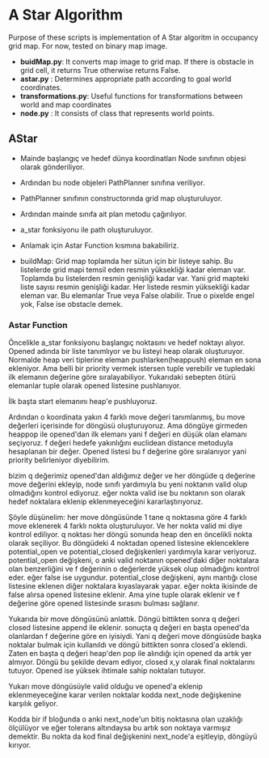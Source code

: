 # A Star Algorithm 

Purpose of these scripts is implementation of A Star algoritm in occupancy grid map.
For now, tested on binary map image. 


* **buidMap.py**:         It converts map image to grid map. If there is obstacle in grid cell, it returns True otherwise returns False.
* **astar.py**  :         Determines appropriate path according to goal world coordinates.
* **transformations.py**: Useful functions for transformations between world and map coordinates
* **node.py**   :         It consists of class that represents world points.



## AStar 

* Mainde başlangıç ve hedef dünya koordinatları Node sınıfının objesi olarak gönderiliyor. 
* Ardından bu node objeleri PathPlanner sınıfına veriliyor. 
* PathPlanner sınıfının constructorında grid map oluşturuluyor.
* Ardından mainde sınıfa ait plan metodu çağırılıyor.
* a_star fonksiyonu ile path oluşturuluyor.
* Anlamak için Astar Function kısmına bakabiliriz.



* buildMap: Grid map toplamda her sütun için bir listeye sahip. Bu listelerde grid mapi temsil eden resmin yüksekliği kadar eleman var. Toplamda bu listelerden resmin genişliği kadar var. Yani grid mapteki liste sayısı resmin genişliği kadar. Her listede resmin yüksekliği kadar eleman var. Bu elemanlar True veya False olabilir. True o pixelde engel yok, False ise obstacle demek.



### Astar Function

Öncelikle a_star fonksiyonu  başlangıç noktasını ve hedef noktayı alıyor. 
Opened adında bir liste tanımlıyor ve bu listeyi heap olarak oluşturuyor.
Normalde heap veri tiplerine eleman pushlarken(heappush) eleman en sona ekleniyor. Ama belli bir priority vermek istersen tuple verebilir ve tupledaki ilk elemanın değerine göre sıralayabiliyor.
Yukarıdaki sebepten ötürü elemanlar tuple olarak opened listesine pushlanıyor.

İlk başta start elemanını heap'e pushluyoruz.

Ardından o koordinata yakın 4 farklı move değeri tanımlanmış, bu move değerleri içerisinde for döngüsü oluşturuyoruz.
Ama döngüye girmeden heappop ile opened'dan ilk elemanı yani f değeri en düşük olan elamanı seçiyoruz. f değeri hedefe yakınlığını euclidean distance metoduyla hesaplanan bir değer.
Opened listesi bu f değerine göre sıralanıyor yani priority belirleniyor diyebilirim.

bizim q değerimiz opened'dan aldığımız değer ve her döngüde q değerine move değerini ekleyip, node sınıfı yardımıyla bu yeni noktanın valid olup olmadığını kontrol ediyoruz.
eğer nokta valid ise bu noktanın son olarak hedef noktalara eklenip eklenmeyeceğini kararlaştırıyoruz.

Şöyle düşünelim:
her move döngüsünde 1 tane q noktasına göre 4 farklı move eklenerek 4 farklı nokta oluşturuluyor. Ve her nokta valid mi diye kontrol ediliyor.
q noktası her döngü sonunda heap den en öncelikli nokta olarak seçiliyor. Bu döngüdeki 4 noktadan opened listesine eklenceklere potential_open ve potential_closed değişkenleri yardımıyla karar veriyoruz.
potential_open değişkeni, o anki valid noktanın opened'daki diğer noktalara olan benzerliğini ve f değerinin o değerlerde yüksek olup olmadığını kontrol eder. eğer false ise uygundur.
potential_close değişkeni, aynı mantığı close listesine eklenen diğer noktalara kıyaslayarak yapar.
eğer nokta ikisinde de false alırsa opened listesine eklenir. Ama yine tuple olarak eklenir ve f değerine göre opened listesinde sırasını bulması sağlanır.

Yukarıda bir move döngüsünü anlattık. Döngü bittikten sonra q değeri closed listesine append ile eklenir. sonuçta q değeri en başta opened'da olanlardan f değerine göre en iyisiydi.
Yani q değeri move döngüsüde başka noktalar bulmak için kullanıldı ve döngü bittikten sonra closed'a eklendi.
Zaten en başta q değeri heap'den pop ile alındığı için opened da artık yer almıyor.
Döngü bu şekilde devam ediyor,  closed x,y olarak final noktalarını tutuyor.
Opened ise yüksek ihtimale sahip noktaları tutuyor.

Yukarı move döngüsüyle valid olduğu ve opened'a eklenip eklenmeyeceğine karar verilen noktalar kodda next_node değişkenine karşılık geliyor.

Kodda bir if bloğunda o anki next_node'un bitiş noktasına olan uzaklığı ölçülüyor ve eğer tolerans altındaysa bu artık son noktaya varmışız demektir.
Bu nokta da kod final değişkenini next_node'a eşitleyip, döngüyü kırıyor. 